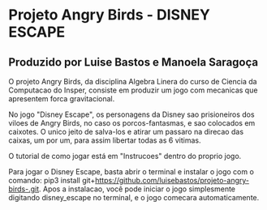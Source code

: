 # Projeto Angry Birds - DISNEY ESCAPE
## Produzido por Luise Bastos e Manoela Saragoça 
 O projeto Angry Birds, da disciplina Algebra Linera do curso de Ciencia da Computacao do Insper, consiste em produzir um jogo com mecanicas que apresentem forca gravitacional. 

No jogo "Disney Escape", os personagens da Disney sao prisioneiros dos viloes de Angry Birds, no caso os porcos-fantasmas, e sao colocados em caixotes. O unico jeito de salva-los e atirar um passaro na direcao das caixas, um por um, para assim libertar todas as 6 vitimas. 

O tutorial de como jogar está em "Instrucoes" dentro do proprio jogo. 

Para jogar o Disney Escape, basta abrir o terminal e instalar o jogo com o comando: pip3 install git+https://github.com/luisebastos/projeto-angry-birds-.git. Apos a instalacao, você pode iniciar o jogo simplesmente digitando disney_escape no terminal, e o jogo comecara automaticamente.











